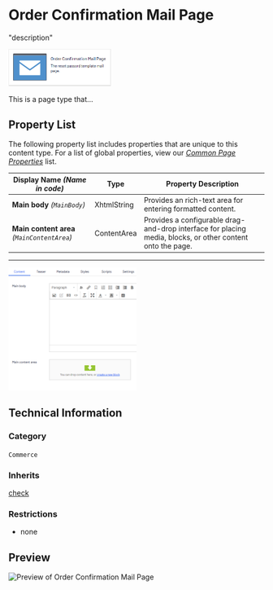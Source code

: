 # Order Confirmation Mail Page
"description"

<img src="Screenshots/Order%20Confirmation%20Mail%20Page%20-%20icon.png?raw=true" alt="Order Confirmation Mail Page icon" width="40%" />

This is a page type that...


## Property List
The following property list includes properties that are unique to this content type. For a list of global properties, view our [*Common Page  Properties*](./Common%20Page%20Properties.md) list.

Display Name *(Name in code)* | Type | Property Description
--------------|------|---------------
**Main body** *(`MainBody`)* | XhtmlString | Provides an rich-text area for entering formatted content.
**Main content area** *(`MainContentArea`)* | ContentArea | Provides a configurable drag-and-drop interface for placing media, blocks, or other content onto the page.

** **
<img src="Screenshots/Order%20Confirmation%20Mail%20Page%20-%20Content%20tab.png?raw=true" alt="Content tab of Order Confirmation Mail Page" width="50%"/>

## Technical Information

### Category
`Commerce`

### Inherits
[check](#)

### Restrictions
* none

## Preview
<img src="Screenshots/Order%20Confirmation%20Mail%20Page%20-%20OPE.png?raw=true" alt="Preview of Order Confirmation Mail Page" width="100%"/>